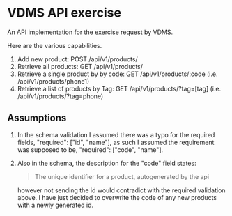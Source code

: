 # VDMS API exercise

An API implementation for the exercise request by VDMS.

Here are the various capabilities.

1. Add new product: POST /api/v1/products/
2. Retrieve all products: GET /api/v1/products/
3. Retrieve a single product by by code: GET /api/v1/products/:code (i.e. /api/v1/products/phone1)
4. Retrieve a list of products by Tag: GET /api/v1/products/?tag=[tag] (i.e. /api/v1/products/?tag=phone)


## Assumptions
1. In the schema validation I assumed there was a typo for the required fields, "required": ["id", "name"], as such I assumed the requirement was supposed to be,  "required": ["code", "name"].
2. Also in the schema, the description for the "code" field states:

	> The unique identifier for a product, autogenerated by the api

	however not sending the id would contradict with the required validation above.  I have just decided to overwrite the code of any new products with a newly generated id.